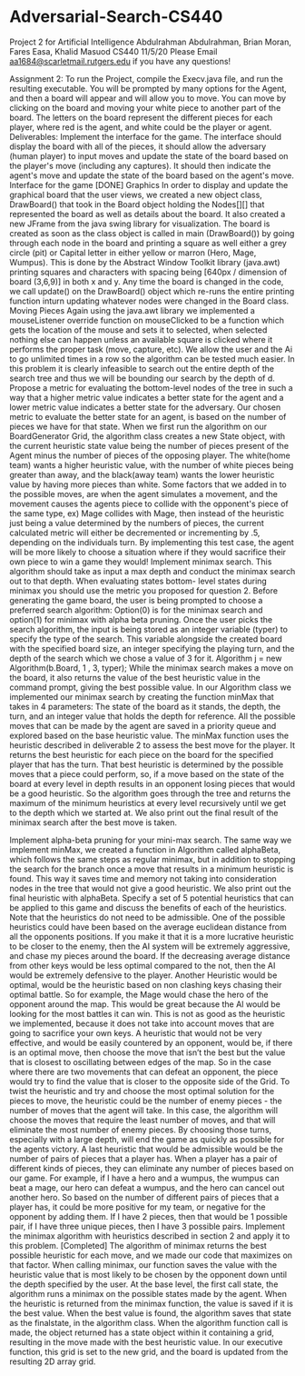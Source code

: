 # Adversarial-Search-CS440
 Project 2 for Artificial Intelligence
 Abdulrahman Abdulrahman, Brian Moran, Fares Easa, Khalid Masuod
 CS440
 11/5/20
 Please Email aa1684@scarletmail.rutgers.edu if you have any questions!

 Assignment 2:
 To run the Project, compile the Execv.java file, and run the resulting executable. You will be prompted by many options for the Agent, and then a board will appear and will allow you to move. You can move by clicking on the board and moving your white piece to another part of the board. The letters on the board represent the different pieces for each player, where red is the agent, and white could be the player or agent.
 Deliverables:
 Implement the interface for the game.  The interface should display the board with all of the pieces, it should allow the adversary (human player) to input moves and update the state of the board based on the player's move (including any captures).  It should then indicate the agent's move and update the state of the board based on the agent's move.
 Interface for the game
 [DONE]
 Graphics
 In order to display and update the graphical board that the user views, we created a new object class, DrawBoard() that took in the Board object holding the Nodes[][] that represented the board as well as details about the board. It also created a new JFrame from the java swing library for visualization. The board is created as soon as the class object is called in main (DrawBoard()) by going through each node in the board and printing a square as well either a grey circle (pit) or Capital letter in either yellow or marron (Hero, Mage, Wumpus). This is done by the Abstract Window Toolkit library (java.awt) printing squares and characters with spacing being [640px / dimension of board (3,6,9)] in both x and y. Any time the board is changed in the code, we call update() on the DrawBoard() object which re-runs the entire printing function inturn updating whatever nodes were changed in the Board class.
 Moving Pieces
 	Again using the java.awt library we implemented a mouseListener override function on mouseClicked to be a function which gets the location of the mouse and sets it to selected, when selected nothing else can happen unless an available square is clicked where it performs the proper task (move, capture, etc). We allow the user and the Ai to go unlimited times in a row so the algorithm can be tested much easier.
 In this problem it is clearly infeasible to search out the entire depth of the search tree and thus we will be bounding our search by the depth of d. Propose a metric for evaluating the bottom-level nodes of the tree in such a way that a higher metric value indicates a better state for the agent and a lower metric value indicates a better state for the adversary.
   Our chosen metric to evaluate the better state for an agent, is based on the number of pieces we have for that state. When we first run the algorithm on our BoardGenerator Grid, the algorithm class creates a new State object, with the current heuristic state value being the number of pieces present of the Agent minus the number of pieces of the opposing player. The white(home team) wants a higher heuristic value, with the number of white pieces being greater than away, and the black(away team) wants the lower heuristic value by having more pieces than white. Some factors that we added in to the possible moves, are when the agent simulates a movement, and the movement causes the agents piece to collide with the opponent's piece of the same type, ex) Mage collides with Mage, then instead of the heuristic just being a value determined by the numbers of pieces, the current calculated metric will either be decremented or incrementing by .5, depending on the individuals turn. By implementing this test case, the agent will be more likely to choose a situation where if they would sacrifice their own piece to win a game they would!
 Implement minimax search.  This algorithm should take as input a max depth and conduct the minimax search out to that depth.  When evaluating states bottom- level states during minimax you should use the metric you proposed for question 2.
 Before generating the game board, the user is being prompted to choose a preferred search algorithm: Option(0) is for the minimax search and option(1) for minimax with alpha beta pruning. Once the user picks the search algorithm, the input is being stored as an integer variable (typer) to specify the type of the search. This variable alongside the created board with the specified board size, an integer specifying the playing turn, and the depth of the search which we chose a value of 3 for it.
 Algorithm j = new Algorithm(b.Board, 1 , 3, typer);
 While the minimax search makes a move on the board, it also returns the value of the best heuristic value in the command prompt, giving the best possible value. In our Algorithm class we implemented our minimax search by creating the function minMax that takes in 4 parameters: The state of the board as it stands, the depth, the turn, and an integer value that holds the depth for reference. All the possible moves that can be made by the agent are saved in a priority queue and explored based on the base heuristic value. The minMax function uses the heuristic described in deliverable 2 to assess the best move for the player. It returns the best heuristic for each piece on the board for the specified player that has the turn. That best heuristic is determined by the possible moves that a piece could perform, so, if a move based on the state of the board at every level in depth results in an opponent losing pieces that would be a good heuristic. So the algorithm goes through the tree and returns the maximum of the minimum heuristics at every level recursively until we get to the depth which we started at. We also print out the final result of the minimax search after the best move is taken.

 Implement alpha-beta pruning for your mini-max search.
 The same way we implement minMax, we created a function in Algorithm called alphaBeta, which follows the same steps as regular minimax, but in addition to stopping the search for the branch once a move that results in a  minimum heuristic is found. This way it saves time and memory not taking into consideration nodes in the tree that would not give a good heuristic. We also print out the final heuristic with alphaBeta.
 Specify a set of 5 potential heuristics that can be applied to this game and discuss the benefits of each of the heuristics.   Note that the heuristics do not need to be admissible.
 One of the possible heuristics could have been based on the average euclidean distance from all the opponents positions. If you make it that it is a more lucrative heuristic to be closer to the enemy, then the AI system will be extremely aggressive, and chase my pieces around the board. If the decreasing average distance from other keys would be less optimal compared to the not, then the AI would be extremely defensive to the player.
 Another Heuristic would be optimal, would be the heuristic based on non clashing keys chasing their optimal battle. So for example, the Mage would chase the hero of the opponent around the map. This would be great because the AI would be looking for the most battles it can win. This is not as good as the heuristic we implemented, because it does not take into account moves that are going to sacrifice your own keys.
 A heuristic that would not be very effective, and would be easily countered by an opponent, would be, if there is an optimal move, then choose the move that isn’t the best but the value that is closest to oscillating between edges of the map. So in the case where there are two movements that can defeat an opponent, the piece would try to find the value that is closer to the opposite side of the Grid.
 To twist the heuristic and try and choose the most optimal solution for the pieces to move, the heuristic could be the number of enemy pieces - the number of moves that the agent will take. In this case, the algorithm will choose the moves that require the least number of moves, and that will eliminate the most number of enemy pieces. By choosing those turns, especially with a large depth, will end the game as quickly as possible for the agents victory.
 A last heuristic that would be admissible would be the number of pairs of pieces that a player has. When a player has a pair of different kinds of pieces, they can eliminate any number of pieces based on our game. For example, if I have a hero and a wumpus, the wumpus can beat a mage, our hero can defeat a wumpus, and the hero can cancel out another hero. So based on the number of different pairs of pieces that a player has, it could be more positive for my team, or negative for the opponent by adding them. If I have 2 pieces, then that would be 1 possible pair, if I have three unique pieces, then I have 3 possible pairs.
 Implement the minimax algorithm with heuristics described in section 2 and apply it to this problem.
 [Completed] The algorithm of minimax returns the best possible heuristic for each move, and we made our code that maximizes on that factor. When calling minimax, our function saves the value with the heuristic value that is most likely to be chosen by the opponent down until the depth specified by the user. At the base level, the first call state, the algorithm runs a minimax on the possible states made by the agent. When the heuristic is returned from the minimax function, the value is saved if  it is the best value. When the best value is found, the algorithm saves that state as the finalstate, in the algorithm class. When the algorithm function call is made, the object returned has a state object within it containing a grid, resulting in the move made with the best heuristic value. In our executive function, this grid is set to the new grid, and the board is updated from the resulting 2D array grid.
